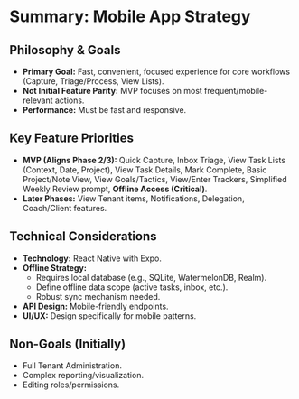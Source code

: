 # Summary: Mobile App Strategy

## Philosophy & Goals
*   **Primary Goal:** Fast, convenient, focused experience for core workflows (Capture, Triage/Process, View Lists).
*   **Not Initial Feature Parity:** MVP focuses on most frequent/mobile-relevant actions.
*   **Performance:** Must be fast and responsive.

## Key Feature Priorities
*   **MVP (Aligns Phase 2/3):** Quick Capture, Inbox Triage, View Task Lists (Context, Date, Project), View Task Details, Mark Complete, Basic Project/Note View, View Goals/Tactics, View/Enter Trackers, Simplified Weekly Review prompt, **Offline Access (Critical)**.
*   **Later Phases:** View Tenant items, Notifications, Delegation, Coach/Client features.

## Technical Considerations
*   **Technology:** React Native with Expo.
*   **Offline Strategy:**
    *   Requires local database (e.g., SQLite, WatermelonDB, Realm).
    *   Define offline data scope (active tasks, inbox, etc.).
    *   Robust sync mechanism needed.
*   **API Design:** Mobile-friendly endpoints.
*   **UI/UX:** Design specifically for mobile patterns.

## Non-Goals (Initially)
*   Full Tenant Administration.
*   Complex reporting/visualization.
*   Editing roles/permissions. 